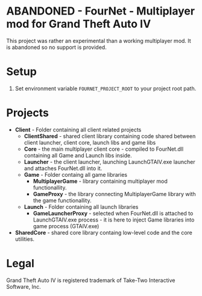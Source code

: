 ABANDONED - FourNet - Multiplayer mod for Grand Theft Auto IV
==========================

This project was rather an experimental than a working multiplayer mod. It is abandoned so no support is provided.

# Setup

1. Set environment variable `FOURNET_PROJECT_ROOT` to your project root path.

# Projects

* **Client** - Folder containing all client related projects
	* **ClientShared** - shared client library containing code shared between client launcher, client core, launch libs and game libs
	* **Core** - the main multiplayer client core - compiled to FourNet.dll containing all Game and Launch libs inside.
	* **Launcher** - the client launcher, launching LaunchGTAIV.exe launcher and attaches FourNet.dll into it.
	* **Game** - Folder containg all game libraries
		* **MultiplayerGame** - library containing multiplayer mod functionallity.
		* **GameProxy** - the library connecting MultiplayerGame library with the game functionallity.
	* **Launch** - Folder containing all launch libraries
		* **GameLauncherProxy** - selected when FourNet.dll is attached to LaunchGTAIV.exe process - it is here to inject Game libraries into game process (GTAIV.exe)
* **SharedCore** - shared core library containg low-level code and the core utilities.

# Legal

Grand Theft Auto IV is registered trademark of Take-Two Interactive Software, Inc. 
